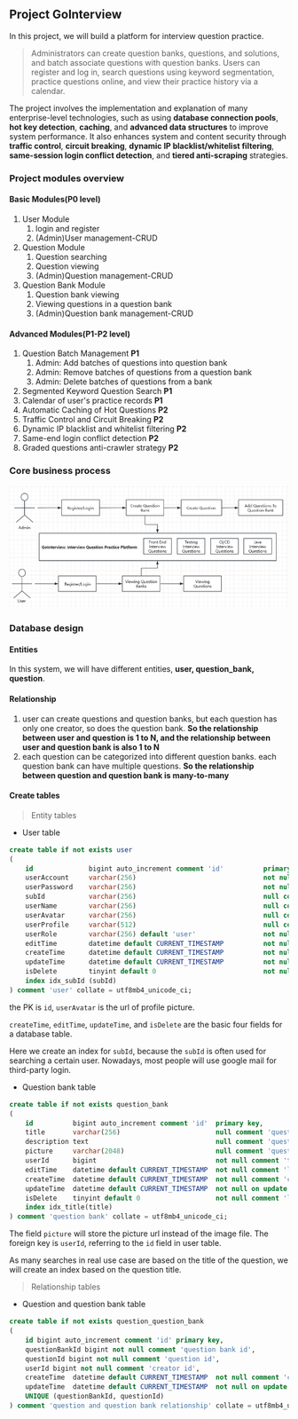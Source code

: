 ## Project GoInterview

In this project, we will build a platform for interview question practice.

> Administrators can create question banks, questions, and solutions, and batch associate questions with question banks. Users can register and log in, search questions using keyword segmentation, practice questions online, and view their practice history via a calendar.

The project involves the implementation and explanation of many enterprise-level technologies, such as using **database connection pools**, **hot key detection**, **caching**, and **advanced data structures** to improve system performance. It also enhances system and content security through **traffic control**, **circuit breaking**, **dynamic IP blacklist/whitelist filtering**, **same-session login conflict detection**, and **tiered anti-scraping** strategies.
### Project modules overview

#### Basic Modules(P0 level)

1. User Module
   1. login and register
   2. (Admin)User management-CRUD
2. Question Module
   1. Question searching
   2. Question viewing
   3. (Admin)Question management-CRUD
3. Question Bank Module
   1. Question bank viewing
   2. Viewing questions in a question bank
   3. (Admin)Question bank management-CRUD

#### Advanced Modules(P1-P2 level)

1. Question Batch Management **P1**
   1. Admin: Add batches of questions into question bank
   2. Admin: Remove batches of questions from a question bank
   3. Admin: Delete batches of questions from a bank 
2. Segmented Keyword Question Search **P1**
3. Calendar of user's practice records **P1**
4. Automatic Caching of Hot Questions **P2**
5. Traffic Control and Circuit Breaking **P2**
6. Dynamic IP blacklist and whitelist filtering **P2**
7. Same-end login conflict detection **P2**
8. Graded questions anti-crawler strategy **P2**

### Core business process

![](./img/UseCases.PNG)

### Database design

#### Entities
In this system, we will have different entities, **user, question_bank, question**.

#### Relationship
1. user can create questions and question banks, but each question has only one creator, so does the question bank. **So the relationship between user and question is 1 to N, and the relationship between user and question bank is also 1 to N**
2. each question can be categorized into different question banks. each question bank can have multiple questions. **So the relationship between question and question bank is many-to-many**

#### Create tables

> Entity tables

- User table
```sql
create table if not exists user
(
	id 				bigint auto_increment comment 'id' 			primary key,
    userAccount 	varchar(256) 								not null comment 'account',
    userPassword 	varchar(256) 								not null comment 'password',
    subId 			varchar(256) 								null comment 'third party login id',
    userName 		varchar(256) 								null comment 'name',
    userAvatar 		varchar(256) 								null comment 'avatar',
    userProfile 	varchar(512) 								null comment 'profile',
    userRole 		varchar(256) default 'user' 				not null comment 'user role: user/admin',
    editTime 		datetime default CURRENT_TIMESTAMP 			not null comment 'last edited time',
    createTime 		datetime default CURRENT_TIMESTAMP 			not null comment 'created time',
    updateTime 		datetime default CURRENT_TIMESTAMP 			not null on update CURRENT_TIMESTAMP comment 'last updated time',
    isDelete 		tinyint default 0 							not null comment 'logical delete',
    index idx_subId (subId)
) comment 'user' collate = utf8mb4_unicode_ci;
```
the PK is `id`, `userAvatar` is the url of profile picture.

`createTime`, `editTime`, `updateTime`, and `isDelete` are the basic four fields for a database table.

Here we create an index for `subId`, because the `subId` is often used for searching a certain user. Nowadays, most people will use google mail for third-party login. 

- Question bank table
```sql
create table if not exists question_bank
(
	id 			bigint auto_increment comment 'id' 	primary key,
    title 		varchar(256) 						null comment 'question title',
    description text 								null comment 'question description',
    picture 	varchar(2048) 						null comment 'question picture',
    userId 		bigint 								not null comment 'the creator id',
	editTime 	datetime default CURRENT_TIMESTAMP 	not null comment 'last edited time',
    createTime 	datetime default CURRENT_TIMESTAMP 	not null comment 'created time',
    updateTime 	datetime default CURRENT_TIMESTAMP 	not null on update CURRENT_TIMESTAMP comment 'last updated time',
    isDelete 	tinyint default 0 					not null comment 'logical delete',
    index idx_title(title)
) comment 'question bank' collate = utf8mb4_unicode_ci;
```
The field `picture` will store the picture url instead of the image file. The foreign key is `userId`, referring to the `id` field in user table.

As many searches in real use case are based on the title of the question, we will create an index based on the question title.

> Relationship tables

- Question and question bank table

```sql
create table if not exists question_question_bank
(
	id bigint auto_increment comment 'id' primary key,
    questionBankId bigint not null comment 'question bank id',
    questionId bigint not null comment 'question id',
    userId bigint not null comment 'creator id',
    createTime 	datetime default CURRENT_TIMESTAMP 	not null comment 'created time',
    updateTime 	datetime default CURRENT_TIMESTAMP 	not null on update CURRENT_TIMESTAMP comment 'last updated time',
    UNIQUE (questionBankId, questionId)
) comment 'question and question bank relationship' collate = utf8mb4_unicode_ci;
```

